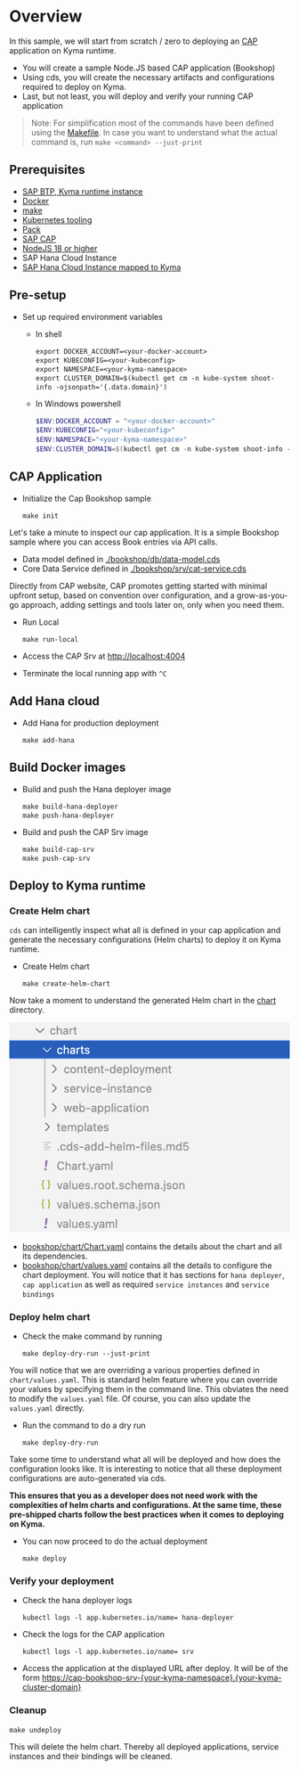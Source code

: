# Overview

In this sample, we will start from scratch / zero to deploying an [CAP](https://cap.cloud.sap/docs/) application on Kyma runtime.

- You will create a sample Node.JS based CAP application (Bookshop)
- Using cds, you will create the necessary artifacts and configurations required to deploy on Kyma.
- Last, but not least, you will deploy and verify your running CAP application

> Note: For simplification most of the commands have been defined using the [Makefile](Makefile). In case you want to understand what the actual command is, run `make <command> --just-print`

## Prerequisites

- [SAP BTP, Kyma runtime instance](../prerequisites/#kyma)
- [Docker](../prerequisites/#docker)
- [make](https://www.gnu.org/software/make/)
- [Kubernetes tooling](../prerequisites/#kubernetes)
- [Pack](../prerequisites/#pack)
- [SAP CAP](../prerequisites/#sap-cap)
- [NodeJS 18 or higher](https://nodejs.org/en/download/)
- SAP Hana Cloud Instance
- [SAP Hana Cloud Instance mapped to Kyma](https://blogs.sap.com/2022/12/15/consuming-sap-hana-cloud-from-the-kyma-environment/)

## Pre-setup

- Set up required environment variables

  - In shell

    ```shell
    export DOCKER_ACCOUNT=<your-docker-account>
    export KUBECONFIG=<your-kubeconfig>
    export NAMESPACE=<your-kyma-namespace>
    export CLUSTER_DOMAIN=$(kubectl get cm -n kube-system shoot-info -ojsonpath='{.data.domain}')
    ```

  - In Windows powershell

    ```powershell
    $ENV:DOCKER_ACCOUNT = "<your-docker-account>"
    $ENV:KUBECONFIG="<your-kubeconfig>"
    $ENV:NAMESPACE="<your-kyma-namespace>"
    $ENV:CLUSTER_DOMAIN=$(kubectl get cm -n kube-system shoot-info -ojsonpath='{.data.domain}')
    ```

## CAP Application

- Initialize the Cap Bookshop sample

    ```shell
    make init
    ```

Let's take a minute to inspect our cap application. It is a simple Bookshop sample where you can access Book entries via API calls.

- Data model defined in [./bookshop/db/data-model.cds](./bookshop/db/data-model.cds)
- Core Data Service defined in [./bookshop/srv/cat-service.cds](./bookshop/srv/cat-service.cds)

Directly from CAP website, CAP promotes getting started with minimal upfront setup, based on convention over configuration, and a grow-as-you-go approach, adding settings and tools later on, only when you need them.

- Run Local

    ```shell
    make run-local
    ```

- Access the CAP Srv at <http://localhost:4004>
- Terminate the local running app with `^C`

## Add Hana cloud

- Add Hana for production deployment

    ```shell
    make add-hana
    ```

## Build Docker images

- Build and push the Hana deployer image

    ```shell
    make build-hana-deployer
    make push-hana-deployer
    ```

- Build and push the CAP Srv image

    ```shell
    make build-cap-srv
    make push-cap-srv
    ```

## Deploy to Kyma runtime

### Create Helm chart

`cds` can intelligently inspect what all is defined in your cap application and generate the necessary configurations (Helm charts) to deploy it on Kyma runtime.

- Create Helm chart

    ```shell
    make create-helm-chart
    ```

Now take a moment to understand the generated Helm chart in the [chart](./chart) directory.

![helm-chart](assets/helm-chart.png)

- [bookshop/chart/Chart.yaml](bookshop/chart/Chart.yaml) contains the details about the chart and all its dependencies.
- [bookshop/chart/values.yaml](bookshop/chart/values.yaml) contains all the details to configure the chart deployment. You will notice that it has sections for `hana deployer`, `cap application` as well as required `service instances` and `service bindings`

### Deploy helm chart

- Check the make command by running

    ```shell
    make deploy-dry-run --just-print
    ```

You will notice that we are overriding a various properties defined in `chart/values.yaml`. This is standard helm feature where you can override your values by specifying them in the command line. This obviates the need to modify the `values.yaml` file. Of course, you can also update the `values.yaml` directly.

- Run the command to do a dry run

    ```shell
    make deploy-dry-run
    ```

Take some time to understand what all will be deployed and how does the configuration looks like.
It is interesting to notice that all these deployment configurations are auto-generated via cds.

**This ensures that you as a developer does not need work with the complexities of helm charts and configurations. At the same time, these pre-shipped charts follow the best practices when it comes to deploying on Kyma.**

- You can now proceed to do the actual deployment
  
    ```shell
    make deploy
    ```

### Verify your deployment

- Check the hana deployer logs

    ```shell
    kubectl logs -l app.kubernetes.io/name= hana-deployer
    ```

- Check the logs for the CAP application

    ```shell
    kubectl logs -l app.kubernetes.io/name= srv
    ```

- Access the application at the displayed URL after deploy. It will be of the form <https://cap-bookshop-srv-{your-kyma-namespace}.{your-kyma-cluster-domain}>

### Cleanup

```shell
make undeploy
```

This will delete the helm chart. Thereby all deployed applications, service instances and their bindings will be cleaned.
